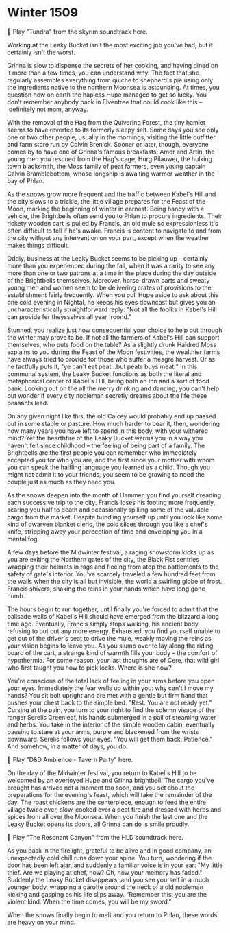# Winter 1509

<aside>
🎵 Play "Tundra" from the skyrim soundtrack here.

</aside>

Working at the Leaky Bucket isn't the most exciting job you've had, but it certainly isn't the worst.  

Grinna is slow to dispense the secrets of her cooking, and having dined on it more than a few times, you can understand why. The fact that she regularly assembles everything from quiche to shepherd's pie using only the ingredients native to the northern Moonsea is astounding. At times, you question how on earth the hapless Hupe managed to get so lucky. You don't remember anybody back in Elventree that could cook like this – definitely not mom, anyway.

With the removal of the Hag from the Quivering Forest, the tiny hamlet seems to have reverted to its formerly sleepy self. Some days you see only one or two other people, usually in the mornings, visiting the little outfitter and farm store run by Colvin Brenick. Sooner or later, though, everyone comes by to have one of Grinna's famous breakfasts: Amer and Artin, the young men you rescued from the Hag's cage, Hurg Pilauwer, the hulking town blacksmith, the Moss family of peat farmers, even young captain Calvin Bramblebottom, whose longship is awaiting warmer weather in the bay of Phlan.

As the snows grow more frequent and the traffic between Kabel's Hill and the city slows to a trickle, the little village prepares for the Feast of the Moon, marking the beginning of winter in earnest. Being handy with a vehicle, the Brightbells often send you to Phlan to procure ingredients. Their rickety wooden cart is pulled by Francis, an old mule so expressionless it's often difficult to tell if he's awake. Francis is content to navigate to and from the city without any intervention on your part, except when the weather makes things difficult.

Oddly, business at the Leaky Bucket seems to be picking up – certainly more than you experienced during the fall, when it was a rarity to see any more than one or two patrons at a time in the place during the day outside of the Brightbells themselves. Moreover, horse-drawn carts and sweaty young men and women seem to be delivering crates of provisions to the establishment fairly frequently. When you pull Hupe aside to ask about this one cold evening in Nightal, he keeps his eyes downcast but gives you an uncharacteristically straightforward reply: "Not all the foolks in Kabel's Hill can provide fer theysselves all year 'roond."

Stunned, you realize just how consequential your choice to help out through the winter may prove to be. If not all the farmers of Kabel's Hill can support themselves, who puts food on the table? As a slightly drunk Haldred Moss explains to you during the Feast of the Moon festivities, the wealthier farms have always tried to provide for those who suffer a meagre harvest. Or as he tactfully puts it, "ye can't eat peat...but peats buys meat!" In this communal system, the Leaky Bucket functions as both the literal and metaphorical center of Kabel's Hill, being both an Inn and a sort of food bank. Looking out on the all the merry drinking and dancing, you can't help but wonder if every city nobleman secretly dreams about the life these peasants lead.

On any given night like this, the old Calcey would probably end up passed out in some stable or pasture. How much harder to bear it, then, wondering how many years you have left to spend in this body, with your withered mind? Yet the hearthfire of the Leaky Bucket warms you in a way you haven't felt since childhood – the feeling of being part of a family. The Brightbells are the first people you can remember who immediately accepted you for who you are, and the first since your mother with whom you can speak the halfling language you learned as a child. Though you might not admit it to your friends, you seem to be growing to need the couple just as much as they need you.

As the snows deepen into the month of Hammer, you find yourself dreading each successive trip to the city. Francis loses his footing more frequently, scaring you half to death and occasionally spilling some of the valuable cargo from the market. Despite bundling yourself up until you look like some kind of dwarven blanket cleric, the cold slices through you like a chef's knife, stripping away your perception of time and enveloping you in a mental fog.

A few days before the Midwinter festival, a raging snowstorm kicks up as you are exiting the Northern gates of the city, the Black Fist sentries wrapping their helmets in rags and fleeing from atop the battlements to the safety of gate's interior. You've scarcely traveled a few hundred feet from the walls when the city is all but invisible, the world a swirling globe of frost. Francis shivers, shaking the reins in your hands which have long gone numb.

The hours begin to run together, until finally you're forced to admit that the palisade walls of Kabel's Hill should have emerged from the blizzard a long time ago. Eventually, Francis simply stops walking, his ancient body refusing to put out any more energy. Exhausted, you find yourself unable to get out of the driver's seat to drive the mule, weakly moving the reins as your vision begins to leave you. As you slump over to lay along the riding board of the cart, a strange kind of warmth fills your body – the comfort of hypothermia. For some reason, your last thoughts are of Cere, that wild girl who first taught you how to pick locks. Where is she now?

You're conscious of the total lack of feeling in your arms before you open your eyes. Immediately the fear wells up within you: why can't I move my hands? You sit bolt upright and are met with a gentle but firm hand that pushes your chest back to the simple bed. "Rest. You are not ready yet." Cursing at the pain, you turn to your right to find the solemn visage of the ranger Serelis Greenleaf, his hands submerged in a pail of steaming water and herbs. You take in the interior of the simple wooden cabin, eventually pausing to stare at your arms, purple and blackened from the wrists downward. Serelis follows your eyes. "You will get them back. Patience." And somehow, in a matter of days, you do.

<aside>
🎵 Play "D&D Ambience - Tavern Party" here.

</aside>

On the day of the Midwinter festival, you return to Kabel's Hill to be welcomed by an overjoyed Hupe and Grinna brightbell. The cargo you've brought has arrived not a moment too soon, and you set about the preparations for the evening's feast, which will take the remainder of the day. The roast chickens are the centerpiece, enough to feed the entire village twice over, slow-cooked over a peat fire and dressed with herbs and spices from all over the Moonsea. When you finish the last one and the Leaky Bucket opens its doors, all Grinna can do is smile proudly. 

<aside>
🎵 Play "The Resonant Canyon" from the HLD soundtrack here.

</aside>

As you bask in the firelight, grateful to be alive and in good company, an unexpectedly cold chill runs down your spine. You turn, wondering if the door has been left ajar, and suddenly a familiar voice is in your ear: "My little thief. Are we playing at chef, now? Oh, how your memory has faded." Suddenly the Leaky Bucket disappears, and you see yourself in a much younger body, wrapping a garotte around the neck of a old nobleman kicking and gasping as his life slips away. "Remember this: you are the violent kind. When the time comes, you will be my sword."

When the snows finally begin to melt and you return to Phlan, these words are heavy on your mind.